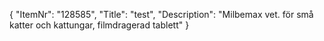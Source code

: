 {
  "ItemNr": "128585",
  "Title": "test",
  "Description": "Milbemax vet. för små katter och kattungar, filmdragerad tablett"
}
